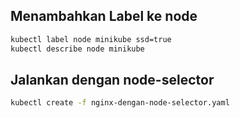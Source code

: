 ##  Menambahkan Label ke node
```bash
kubectl label node minikube ssd=true
kubectl describe node minikube
```

## Jalankan dengan node-selector
```bash
kubectl create -f nginx-dengan-node-selector.yaml
```
